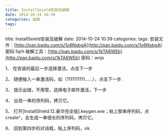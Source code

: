 ```yaml
---
title: InstallSeield安装及破解
date: 2014-10-24 10:39
categories: 运维
tags: 
---
```

title: InstallSeield安装及破解 date: 2014-10-24 10:39 categories:
tags:
安装文件：[http://pan.baidu.com/s/1o6NsbgA](http://pan.baidu.com/s/1o6NsbgA) 密码:1qrh
破解工具：[http://pan.baidu.com/s/1kTA6WEb](http://pan.baidu.com/s/1kTA6WEb) 密码：wnjs

1、 在安装的最后一步选择激活，点击下一步

2、 随便输入一串激活码，如（1111111111……），点击下一步. 

3、 提示出错，不用管，选择电子邮件激活，下一步 

4、 出现一串的序列码，拷贝它。 

5、 打开[InstallShield.12.豪华完全版].keygen.exe；粘上那串序列码，点create^，会生成一串很长的序列码，拷贝它。 

6、 回到第四步的对话框，粘上序列码，ok.